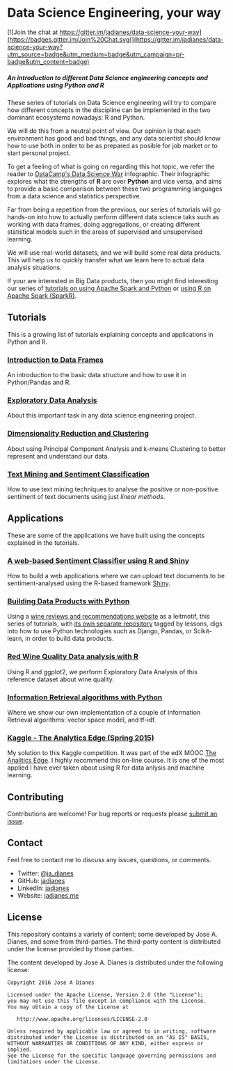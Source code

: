 # Data Science Engineering, your way

[![Join the chat at https://gitter.im/jadianes/data-science-your-way](https://badges.gitter.im/Join%20Chat.svg)](https://gitter.im/jadianes/data-science-your-way?utm_source=badge&utm_medium=badge&utm_campaign=pr-badge&utm_content=badge)

##### An introduction to different Data Science engineering concepts and Applications using Python and R  

These series of tutorials on Data Science engineering will try to compare how different concepts in the discipline can be implemented in the two dominant ecosystems nowadays: R and Python.  

We will do this from a neutral point of view. Our opinion is that each environment has good and bad things, and any data scientist should know how to use both in order to be as prepared as posible for job market or to start personal project.    

To get a feeling of what is going on regarding this hot topic, we refer the reader to [DataCamp's Data Science War](http://blog.datacamp.com/r-or-python-for-data-analysis/) infographic. Their infographic explores what the strengths of **R** are over **Python** and vice versa, and aims to provide a basic comparison between these two programming languages from a data science and statistics perspective.  

Far from being a repetition from the previous, our series of tutorials will go hands-on into how to actually perform different data science taks such as working with data frames, doing aggregations, or creating different statistical models such in the areas of supervised and unsupervised learning.  

We will use real-world datasets, and we will build some real data products. This will help us to quickly transfer what we learn here to actual data analysis situations.  

If your are interested in Big Data products, then you might find interesting our series of [tutorials on using Apache Spark and Python](https://github.com/jadianes/spark-py-notebooks) or [using R on Apache Spark (SparkR)](https://github.com/jadianes/spark-r-notebooks).  

## Tutorials

This is a growing list of tutorials explaining concepts and applications in Python and R. 

### [Introduction to Data Frames](https://github.com/jadianes/data-science-your-way/blob/master/01-data-frames/README.md)  

An introduction to the basic data structure and how to use it in Python/Pandas and R.  

### [Exploratory Data Analysis](https://github.com/jadianes/data-science-your-way/blob/master/02-exploratory-data-analysis/README.md)    

About this important task in any data science engineering project.  

### [Dimensionality Reduction and Clustering](https://github.com/jadianes/data-science-your-way/blob/master/03-dimensionality-reduction-and-clustering/README.md)    
About using Principal Component Analysis and k-means Clustering to better represent and understand our data.  

### [Text Mining and Sentiment Classification](https://github.com/jadianes/data-science-your-way/blob/master/04-sentiment-analysis/README.md)    

How to use text mining techniques to analyse the positive or non-positive sentiment of text documents using just *linear methods*.  

## Applications  

These are some of the applications we have built using the concepts explained in the tutorials.  

### [A web-based Sentiment Classifier using R and Shiny](https://github.com/jadianes/data-science-your-way/blob/master/apps/sentimentclassifier/README.md)  

How to build a web applications where we can upload text documents to be sentiment-analysed using the R-based framework [Shiny](http://shiny.rstudio.com/).  

### [Building Data Products with Python](https://github.com/jadianes/data-science-your-way/blob/master/apps/winerama/README.md)  

Using a [wine reviews and recommendations website](http://jadianes.koding.io:8000/reviews/) as a leitmotif, this series of tutorials, with [its own separate repository](https://github.com/jadianes/winerama-recommender-tutorial) tagged by lessons, digs into how to use Python technologies such as Django, Pandas, or Scikit-learn, in order to build data products.   

### [Red Wine Quality Data analysis with R](https://github.com/jadianes/data-science-your-way/blob/master/apps/wine-quality-data-analysis/README.md)  

Using R and ggplot2, we perform Exploratory Data Analysis of this reference dataset about wine quality.    

### [Information Retrieval algorithms with Python](https://github.com/jadianes/data-science-your-way/blob/master/apps/information-retrieval/README.md)  

Where we show our own implementation of a couple of Information Retrieval algorithms: vector space model, and tf-idf.  

### [Kaggle - The Analytics Edge (Spring 2015)](https://github.com/jadianes/data-science-your-way/blob/master/apps/kaggle-analytics-edge-15/)  

My solution to this Kaggle competition. It was part of the edX MOOC [The Analitics Edge](https://www.edx.org/course/analytics-edge-mitx-15-071x-0). I highly recommend this on-line course. It is one of the most applied I have ever taken about using R for data anlysis and machine learning.  

## Contributing

Contributions are welcome!  For bug reports or requests please [submit an issue](https://github.com/jadianes/data-science-your-way/issues).

## Contact  

Feel free to contact me to discuss any issues, questions, or comments.

* Twitter: [@ja_dianes](https://twitter.com/ja_dianes)
* GitHub: [jadianes](https://github.com/jadianes)
* LinkedIn: [jadianes](https://www.linkedin.com/in/jadianes)
* Website: [jadianes.me](http://data.jadianes.com)

## License

This repository contains a variety of content; some developed by Jose A. Dianes, and some from third-parties.  The third-party content is distributed under the license provided by those parties.

The content developed by Jose A. Dianes is distributed under the following license:

    Copyright 2016 Jose A Dianes

    Licensed under the Apache License, Version 2.0 (the "License");
    you may not use this file except in compliance with the License.
    You may obtain a copy of the License at

       http://www.apache.org/licenses/LICENSE-2.0

    Unless required by applicable law or agreed to in writing, software
    distributed under the License is distributed on an "AS IS" BASIS,
    WITHOUT WARRANTIES OR CONDITIONS OF ANY KIND, either express or implied.
    See the License for the specific language governing permissions and
    limitations under the License.
